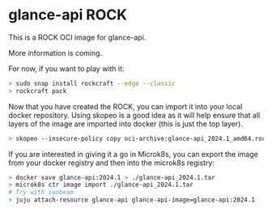 # glance-api ROCK

This is a ROCK OCI image for glance-api.

More information is coming.

For now, if you want to play with it:

```bash
> sudo snap install rockcraft --edge --classic
> rockcraft pack
```

Now that you have created the ROCK, you can import it into
your local docker repository. Using skopeo is a good idea as
it will help ensure that all layers of the image are imported
into docker (this is just the top layer).

```bash
> skopeo --insecure-policy copy oci-archive:glance-api_2024.1_amd64.rock docker-daemon:glance-api:2024.1
```

If you are interested in giving it a go in Microk8s, you can
export the image from your docker registry and then into the
microk8s registry:

```bash
> docker save glance-api:2024.1 > ./glance-api_2024.1.tar
> microk8s ctr image import ./glance-api_2024.1.tar
# Try with sunbeam
> juju attach-resource glance-api glance-api-image=glance-api:2024.1
```
